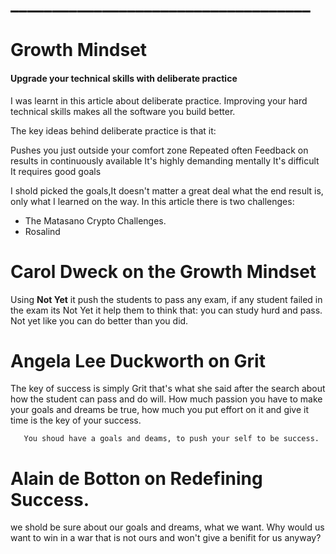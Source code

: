 # ____________________________________
# Growth Mindset

#### Upgrade your technical skills with deliberate practice
I was learnt in this article about  deliberate practice.
Improving your hard technical skills makes all the software you build better.

The key ideas behind deliberate practice is that it:

Pushes you just outside your comfort zone
Repeated often
Feedback on results in continuously available
It's highly demanding mentally
It's difficult
It requires good goals
 
I shold picked the goals,It doesn't matter a great deal what the end result is, only what I learned on the way. 
In this article there is two challenges:
- The Matasano Crypto Challenges.
- Rosalind 



#  Carol Dweck on the Growth Mindset
Using **Not Yet** it push the students to pass any exam, if any student failed in the exam its Not Yet it help them to think that: you can study hurd and pass.
Not yet like you can do better than you did.



#  Angela Lee Duckworth on Grit
The key of success is simply Grit that's what she said after the search about how the student can pass and do will.
How much passion you have to make your goals and dreams be true, how much you put effort on it and give it time is the key of your success.
                     
       You shoud have a goals and deams, to push your self to be success.

# Alain de Botton on Redefining Success.
we shold be sure about our goals and dreams, what we want.
Why would us want to win in a war that is not ours and won't give a benifit for us anyway?
